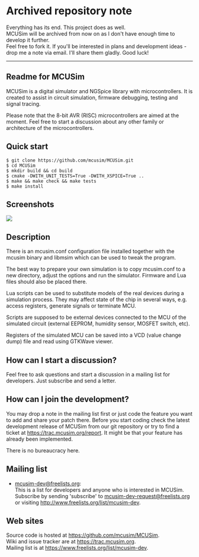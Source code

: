 # Archived repository note

Everything has its end. This project does as well.    
MCUSim will be archived from now on as I don't have enough time to develop it further.    
Feel free to fork it. If you'll be interested in plans and development ideas - drop me a note via email. I'll share them gladly. Good luck!
    
-----------------

Readme for MCUSim
-----------------

 MCUSim is a digital simulator and NGSpice library with microcontrollers.
 It is created to assist in circuit simulation, firmware debugging, testing
 and signal tracing.

 Please note that the 8-bit AVR (RISC) microcontrollers are aimed at the
 moment. Feel free to start a discussion about any other family or
 architecture of the microcontrollers.

Quick start
-----------
    $ git clone https://github.com/mcusim/MCUSim.git
    $ cd MCUSim
    $ mkdir build && cd build
    $ cmake -DWITH_UNIT_TESTS=True -DWITH_XSPICE=True ..
    $ make && make check && make tests
    $ make install

Screenshots
-----------
![](https://raw.githubusercontent.com/mcusim/MCUSim/master/examples/ATMEGA8A-pwm-to-sine/ngspice-simulation.png)

Description
-----------

 There is an mcusim.conf configuration file installed together with the mcusim
 binary and libmsim which can be used to tweak the program.

 The best way to prepare your own simulation is to copy mcusim.conf to a new
 directory, adjust the options and run the simulator. Firmware and Lua files
 should also be placed there.

 Lua scripts can be used to substitute models of the real devices during a
 simulation process. They may affect state of the chip in several ways, e.g.
 access registers, generate signals or terminate MCU.

 Scripts are supposed to be external devices connected to the MCU of the
 simulated circuit (external EEPROM, humidity sensor, MOSFET switch, etc).

 Registers of the simulated MCU can be saved into a VCD (value change dump)
 file and read using GTKWave viewer.

How can I start a discussion?
-----------------------------

 Feel free to ask questions and start a discussion in a mailing list for
 developers. Just subscribe and send a letter.

How can I join the development?
-------------------------------

 You may drop a note in the mailing list first or just code the feature you
 want to add and share your patch there. Before you start coding check the
 latest development release of MCUSim from our git repository or try to find
 a ticket at https://trac.mcusim.org/report. It might be that your feature has
 already been implemented.

 There is no bureaucracy here.

Mailing list
------------

 * mcusim-dev@freelists.org:    
   This is a list for developers and anyone who is interested in MCUSim.
   Subscribe by sending 'subscribe' to mcusim-dev-request@freelists.org or
   visiting http://www.freelists.org/list/mcusim-dev.

Web sites
---------

 Source code is hosted at https://github.com/mcusim/MCUSim.    
 Wiki and issue tracker are at https://trac.mcusim.org.    
 Mailing list is at https://www.freelists.org/list/mcusim-dev.
